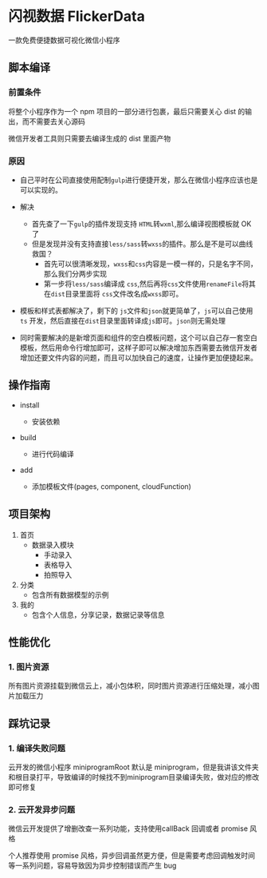 # 闪视数据 FlickerData
一款免费便捷数据可视化微信小程序

## 脚本编译

### 前置条件
将整个小程序作为一个 npm 项目的一部分进行包裹，最后只需要关心 dist 的输出，而不需要去关心源码

微信开发者工具则只需要去编译生成的 dist 里面产物

### 原因
- 自己平时在公司直接使用配制`gulp`进行便捷开发，那么在微信小程序应该也是可以实现的。
- 解决
    - 首先查了一下`gulp`的插件发现支持 `HTML`转`wxml`,那么编译视图模板就 OK 了
    - 但是发现并没有支持直接`less/sass`转`wxss`的插件。那么是不是可以曲线救国？
        - 首先可以很清晰发现，`wxss`和`css`内容是一模一样的，只是名字不同，那么我们分两步实现
        - 第一步将`less/sass`编译成 `css`,然后再将`css`文件使用`renameFile`将其在`dist`目录里面将 `css`文件改名成`wxss`即可。

- 模板和样式表都解决了，剩下的 `js`文件和`json`就更简单了，`js`可以自己使用 `ts` 开发，然后直接在`dist`目录里面转译成`js`即可。`json`则无需处理

- 同时需要解决的是新增页面和组件的空白模板问题，这个可以自己存一套空白模板，然后用命令行增加即可，这样子即可以解决增加东西需要去微信开发者增加还要文件内容的问题，而且可以加快自己的速度，让操作更加便捷起来。

## 操作指南

- install
    - 安装依赖

- build
    - 进行代码编译

- add
    - 添加模板文件(pages, component, cloudFunction)

## 项目架构

1. 首页
    - 数据录入模块
        - 手动录入
        - 表格导入
        - 拍照导入
2. 分类
    - 包含所有数据模型的示例
3. 我的
    - 包含个人信息，分享记录，数据记录等信息

## 性能优化
### 1. 图片资源
所有图片资源挂载到微信云上，减小包体积，同时图片资源进行压缩处理，减小图片加载压力

## 踩坑记录

### 1. 编译失败问题
云开发的微信小程序 miniprogramRoot 默认是 miniprogram，但是我讲该文件夹和根目录打平，导致编译的时候找不到miniprogram目录编译失败，做对应的修改即可修复

### 2. 云开发异步问题
微信云开发提供了增删改查一系列功能，支持使用callBack 回调或者 promise 风格

个人推荐使用 promise 风格，异步回调虽然更方便，但是需要考虑回调触发时间等一系列问题，容易导致因为异步控制错误而产生 bug